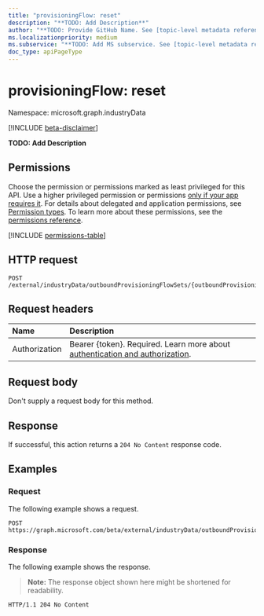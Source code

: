 ```yaml
---
title: "provisioningFlow: reset"
description: "**TODO: Add Description**"
author: "**TODO: Provide GitHub Name. See [topic-level metadata reference](https://aka.ms/msgo?pagePath=Document-APIs/Guidelines/Metadata)**"
ms.localizationpriority: medium
ms.subservice: "**TODO: Add MS subservice. See [topic-level metadata reference](https://aka.ms/msgo?pagePath=Document-APIs/Guidelines/Metadata)**"
doc_type: apiPageType
---
```


# provisioningFlow: reset

Namespace: microsoft.graph.industryData

[!INCLUDE [beta-disclaimer](../../includes/beta-disclaimer.md)]

**TODO: Add Description**

## Permissions

Choose the permission or permissions marked as least privileged for this API. Use a higher privileged permission or permissions [only if your app requires it](/graph/permissions-overview#best-practices-for-using-microsoft-graph-permissions). For details about delegated and application permissions, see [Permission types](/graph/permissions-overview#permission-types). To learn more about these permissions, see the [permissions reference](/graph/permissions-reference).

<!-- {
  "blockType": "permissions",
  "name": "industrydata-provisioningflow-reset-permissions"
}
-->
[!INCLUDE [permissions-table](../includes/permissions/industrydata-provisioningflow-reset-permissions.md)]

## HTTP request

<!-- {
  "blockType": "ignored"
}
-->
``` http
POST /external/industryData/outboundProvisioningFlowSets/{outboundProvisioningFlowSetId}/provisioningFlows/{provisioningFlowId}/reset
```

## Request headers

|Name|Description|
|:---|:---|
|Authorization|Bearer {token}. Required. Learn more about [authentication and authorization](/graph/auth/auth-concepts).|

## Request body

Don't supply a request body for this method.

## Response

If successful, this action returns a `204 No Content` response code.

## Examples

### Request

The following example shows a request.
<!-- {
  "blockType": "request",
  "name": "provisioningflowthis.reset"
}
-->
``` http
POST https://graph.microsoft.com/beta/external/industryData/outboundProvisioningFlowSets/{outboundProvisioningFlowSetId}/provisioningFlows/{provisioningFlowId}/reset
```


### Response

The following example shows the response.
>**Note:** The response object shown here might be shortened for readability.
<!-- {
  "blockType": "response",
  "truncated": true
}
-->
``` http
HTTP/1.1 204 No Content
```

